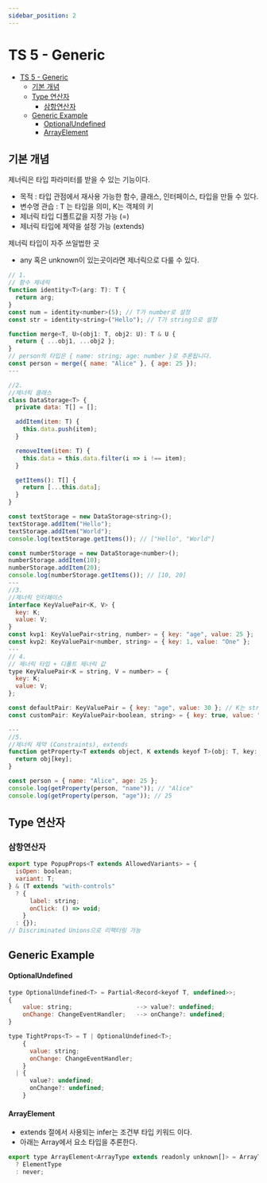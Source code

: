 ```yaml
---
sidebar_position: 2
---
```


# TS 5 - Generic  

- [TS 5 - Generic](#ts-5---generic)
  - [기본 개념](#기본-개념)
  - [Type 연산자](#type-연산자)
    - [삼항연산자](#삼항연산자)
  - [Generic Example](#generic-example)
      - [OptionalUndefined](#optionalundefined)
      - [ArrayElement](#arrayelement)

## 기본 개념  

제너릭은 타입 파라미터를 받을 수 있는 기능이다.  
- 목적 : 타입 관점에서 재사용 가능한 함수, 클래스, 인터페이스, 타입을 만들 수 있다.  
- 변수명 관습 : T 는 타입을 의미, K는 객체의 키   
- 제너릭 타입 디폴트값을 지정 가능 (=)  
- 제너릭 타입에 제약을 설정 가능 (extends)  

제너릭 타입이 자주 쓰일법한 곳  
- any 혹은 unknown이 있는곳이라면 제너릭으로 다룰 수 있다.  

```js
// 1.
// 함수 제네릭 
function identity<T>(arg: T): T {
  return arg;
}
const num = identity<number>(5); // T가 number로 설정
const str = identity<string>("Hello"); // T가 string으로 설정

function merge<T, U>(obj1: T, obj2: U): T & U {
  return { ...obj1, ...obj2 };
}
// person의 타입은 { name: string; age: number }로 추론됩니다.
const person = merge({ name: "Alice" }, { age: 25 });
---

//2.
//제너릭 클래스
class DataStorage<T> {
  private data: T[] = [];

  addItem(item: T) {
    this.data.push(item);
  }

  removeItem(item: T) {
    this.data = this.data.filter(i => i !== item);
  }

  getItems(): T[] {
    return [...this.data];
  }
}

const textStorage = new DataStorage<string>();
textStorage.addItem("Hello");
textStorage.addItem("World");
console.log(textStorage.getItems()); // ["Hello", "World"]

const numberStorage = new DataStorage<number>();
numberStorage.addItem(10);
numberStorage.addItem(20);
console.log(numberStorage.getItems()); // [10, 20]
---
//3.
//제너릭 인터페이스
interface KeyValuePair<K, V> {
  key: K;
  value: V;
}
const kvp1: KeyValuePair<string, number> = { key: "age", value: 25 };
const kvp2: KeyValuePair<number, string> = { key: 1, value: "One" };
---
// 4.
// 제너릭 타입 + 디폴트 제너릭 값
type KeyValuePair<K = string, V = number> = {
  key: K;
  value: V;
};

const defaultPair: KeyValuePair = { key: "age", value: 30 }; // K는 string, V는 number
const customPair: KeyValuePair<boolean, string> = { key: true, value: "yes" };

---
//5.
//제너릭 제약 (Constraints), extends
function getProperty<T extends object, K extends keyof T>(obj: T, key: K) {
  return obj[key];
}

const person = { name: "Alice", age: 25 };
console.log(getProperty(person, "name")); // "Alice"
console.log(getProperty(person, "age")); // 25
```  

## Type 연산자  

### 삼항연산자

```js
export type PopupProps<T extends AllowedVariants> = {
  isOpen: boolean;
  variant: T;
} & (T extends "with-controls"
  ? {
      label: string;
      onClick: () => void;
    }
  : {});
// Discriminated Unions으로 리팩터링 가능   
```

## Generic Example  


#### OptionalUndefined  

```js
type OptionalUndefined<T> = Partial<Record<keyof T, undefined>>;
{
    value: string;                  --> value?: undefined;
    onChange: ChangeEventHandler;   --> onChange?: undefined;
}

type TightProps<T> = T | OptionalUndefined<T>;
    {
      value: string;
      onChange: ChangeEventHandler;
    }
  | {
      value?: undefined;
      onChange?: undefined;
    }
```

#### ArrayElement  
-  extends 절에서 사용되는 infer는 조건부 타입 키워드 이다.  
-  아래는 Array에서 요소 타입을 추론한다.  

```js
export type ArrayElement<ArrayType extends readonly unknown[]> = ArrayType extends readonly (infer ElementType)[]
  ? ElementType
  : never;
```
